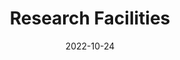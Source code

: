 ---
title: Research Facilities
date: 2022-10-24

type: landing

sections:

  - block: slider
    content:
      slides:
      - title: '<span style="color: #000; font-weight: bold;"><em>i-BRAIN</em> Nanofab Facilities</span>'
        content: 
          '<span style="color: #000; font-size: 20px; line-height: 1.1 !important;">i-BRAIN encompasses advanced research laboratories, unique nanofabrication facilities and a positive, interdisciplinary culture designed to create a globally influential innovation hub that leverages resources across science, engineering and medicine to create disruptive BCI technologies and the uniquely trained young talent that drive translation and commercialization to treat human brain diseases.</span>'

        align: left
        background:
          image:
            filename: facility_2_sub.png
            filters:
              brightness: 1.0
          position: center
          color: '#fff'
    design:
      # Slide height is automatic unless you force a specific height (e.g. '400px')
      slide_height: '500px'
      is_fullscreen: false
      # Automatically transition through slides?
      loop: false
      # Duration of transition between slides (in ms)
      interval: 2000
      # Custom CSS for text color
      css_style: |
        .hero-title, .hero-lead {
          color: #000 !important;
        }

  # - block: hero
  #   content:
  #     title: State-of-the-Art Research Facilities
  #     text: |
  #       Our laboratory is equipped with cutting-edge instruments and facilities to support world-class research in brain-computer interfaces, nanoelectronics, and bioelectronics.
  #     image:
  #       filename: facility_overall.png
  #   design:
  #     spacing:
  #       padding: ['40px', '0', '40px', '0']

  - block: markdown
    content:
      title: Equipment Inventory
      subtitle: 
      text: |
        ## Nanofabrication & Cleanroom
        <!--         
        <div class="d-flex justify-content-center" style="position: relative; display: inline-block;">
          {{< figure src="nanofab_layout.png" alt="Nanofabrication Layout" id="nanofab-image" >}}
          
          <div class="click-overlay" style="position: absolute; top: 0; left: 0; width: 100%; height: 100%; z-index: 10; pointer-events: none;">
            <a href="./ebl/" class="ebl-area" style="position: absolute; left: 184px; top: 273px; width: 545px; height: 152px; cursor: pointer; pointer-events: all; background: rgba(255,0,0,0.1); border: 2px solid rgba(255,0,0,0.3); display: block; text-decoration: none;" title="点击查看 Electron Beam Lithography 详情"></a>
          </div>
        </div>
         -->
        <!-- 设施导航栏 -->
        <div class="facility-navbar" style="background: linear-gradient(135deg, #8B1538, #A91B47); margin-top: 20px; border-radius: 8px; overflow: hidden; box-shadow: 0 4px 8px rgba(0,0,0,0.2);">
          <div class="d-flex justify-content-center flex-wrap">
            <button class="nav-btn" data-target="overview" style="background: transparent; border: none; color: white; padding: 12px 20px; cursor: pointer; transition: all 0.3s; border-right: 1px solid rgba(255,255,255,0.2); font-weight: 500;" onmouseover="this.style.background='rgba(255,255,255,0.1)'" onmouseout="this.style.background='transparent'">Overview</button>
            <button class="nav-btn" data-target="lithography" style="background: transparent; border: none; color: white; padding: 12px 20px; cursor: pointer; transition: all 0.3s; border-right: 1px solid rgba(255,255,255,0.2); font-weight: 500;" onmouseover="this.style.background='rgba(255,255,255,0.1)'" onmouseout="this.style.background='transparent'">Lithography</button>
            <button class="nav-btn" data-target="deposition" style="background: transparent; border: none; color: white; padding: 12px 20px; cursor: pointer; transition: all 0.3s; border-right: 1px solid rgba(255,255,255,0.2); font-weight: 500;" onmouseover="this.style.background='rgba(255,255,255,0.1)'" onmouseout="this.style.background='transparent'">Thin Film Deposition</button>
            <button class="nav-btn" data-target="etching" style="background: transparent; border: none; color: white; padding: 12px 20px; cursor: pointer; transition: all 0.3s; border-right: 1px solid rgba(255,255,255,0.2); font-weight: 500;" onmouseover="this.style.background='rgba(255,255,255,0.1)'" onmouseout="this.style.background='transparent'">Etching</button>
            <button class="nav-btn" data-target="metrology" style="background: transparent; border: none; color: white; padding: 12px 20px; cursor: pointer; transition: all 0.3s; border-right: 1px solid rgba(255,255,255,0.2); font-weight: 500;" onmouseover="this.style.background='rgba(255,255,255,0.1)'" onmouseout="this.style.background='transparent'">Metrology and Backend</button>
            <button class="nav-btn" data-target="other" style="background: transparent; border: none; color: white; padding: 12px 20px; cursor: pointer; transition: all 0.3s; font-weight: 500;" onmouseover="this.style.background='rgba(255,255,255,0.1)'" onmouseout="this.style.background='transparent'">Other Facilities</button>
          </div>
        </div>
        
        <!-- 内容展示区域 -->
        <div class="facility-content" style="margin-top: 20px; padding: 20px; background: #f8f9fa; border-radius: 8px; min-height: 200px;">
          <div id="overview" class="content-panel" style="display: block;">
            <h3 style="color: #8B1538; margin-bottom: 15px;">🏢 设施概览</h3>
            <p>我们的纳米加工洁净室配备了完整的微纳制造工艺链，包括光刻、薄膜沉积、刻蚀、计量检测等关键工艺设备。</p>
            <div class="row mt-3">
              <div class="col-md-6">
                <h5>🔬 主要工艺能力</h5>
                <ul>
                  <li>电子束光刻 (EBL)</li>
                  <li>紫外光刻 (UV Lithography)</li>
                  <li>物理气相沉积 (PVD)</li>
                  <li>化学气相沉积 (CVD)</li>
                </ul>
              </div>
              <div class="col-md-6">
                <h5>📏 技术指标</h5>
                <ul>
                  <li>最小线宽: 8nm</li>
                  <li>套刻精度: ±10nm</li>
                  <li>洁净度: Class 100</li>
                  <li>温湿度控制: ±0.1°C, ±1%RH</li>
                </ul>
              </div>
            </div>
          </div>
          
          <div id="lithography" class="content-panel" style="display: none;">
            <h3 style="color: #8B1538; margin-bottom: 15px;">🔬 光刻工艺</h3>
            <div class="row">
              <div class="col-md-8">
                <h5>电子束光刻 (EBL)</h5>
                <p>高精度电子束光刻系统，支持纳米级图形制备。</p>
                <ul>
                  <li><strong>电子枪类型:</strong> Schottky Field Emission</li>
                  <li><strong>加速电压:</strong> 50kV</li>
                  <li><strong>分辨率:</strong> 8nm</li>
                  <li><strong>电流范围:</strong> 100pA - 100nA</li>
                  <li><strong>样品尺寸:</strong> 最大300mm</li>
                </ul>
                <a href="./ebl/" class="btn" style="background: #8B1538; color: white; padding: 8px 16px; text-decoration: none; border-radius: 4px; margin-top: 10px; display: inline-block;">查看详细规格 →</a>
              </div>
              <div class="col-md-4">
                <div style="background: #e9ecef; padding: 15px; border-radius: 8px; text-align: center;">
                  <h6>工艺流程</h6>
                  <p style="font-size: 0.9em; margin: 0;">样品准备 → 胶膜涂覆 → 曝光 → 显影 → 检测</p>
                </div>
              </div>
            </div>
          </div>
          
          <div id="deposition" class="content-panel" style="display: none;">
            <h3 style="color: #8B1538; margin-bottom: 15px;">🎯 薄膜沉积</h3>
            <p>提供多种薄膜沉积工艺，满足不同材料和厚度需求。</p>
            <div class="row">
              <div class="col-md-6">
                <h5>物理气相沉积 (PVD)</h5>
                <ul>
                  <li>溅射沉积</li>
                  <li>电子束蒸发</li>
                  <li>热蒸发</li>
                </ul>
              </div>
              <div class="col-md-6">
                <h5>化学气相沉积 (CVD)</h5>
                <ul>
                  <li>等离子体增强CVD</li>
                  <li>低压CVD</li>
                  <li>原子层沉积 (ALD)</li>
                </ul>
              </div>
            </div>
          </div>
          
          <div id="etching" class="content-panel" style="display: none;">
            <h3 style="color: #8B1538; margin-bottom: 15px;">⚡ 刻蚀工艺</h3>
            <p>精密刻蚀设备，支持各种材料的图形转移。</p>
            <ul>
              <li><strong>干法刻蚀:</strong> RIE, ICP-RIE, 深硅刻蚀</li>
              <li><strong>湿法刻蚀:</strong> 各种化学刻蚀液</li>
              <li><strong>刻蚀精度:</strong> ±5nm</li>
              <li><strong>深宽比:</strong> 最高50:1</li>
            </ul>
          </div>
          
          <div id="metrology" class="content-panel" style="display: none;">
            <h3 style="color: #8B1538; margin-bottom: 15px;">📊 计量检测</h3>
            <p>完善的计量检测设备，确保工艺质量和产品可靠性。</p>
            <div class="row">
              <div class="col-md-6">
                <h5>形貌检测</h5>
                <ul>
                  <li>扫描电子显微镜 (SEM)</li>
                  <li>原子力显微镜 (AFM)</li>
                  <li>光学显微镜</li>
                </ul>
              </div>
              <div class="col-md-6">
                <h5>电学测试</h5>
                <ul>
                  <li>探针台测试</li>
                  <li>参数分析仪</li>
                  <li>网络分析仪</li>
                </ul>
              </div>
            </div>
          </div>
          
          <div id="other" class="content-panel" style="display: none;">
            <h3 style="color: #8B1538; margin-bottom: 15px;">🔧 其他设施</h3>
            <p>配套的辅助设施和特殊工艺设备。</p>
            <ul>
              <li><strong>清洗设备:</strong> 超声波清洗、等离子体清洗</li>
              <li><strong>烘烤设备:</strong> 热板、烘箱、快速退火炉</li>
              <li><strong>存储设施:</strong> 氮气柜、真空存储</li>
              <li><strong>安全设施:</strong> 化学品柜、废液处理</li>
            </ul>
          </div>
        </div>
        
        <script>
        document.addEventListener('DOMContentLoaded', function() {
          const navButtons = document.querySelectorAll('.nav-btn');
          const contentPanels = document.querySelectorAll('.content-panel');
          
          navButtons.forEach(button => {
            button.addEventListener('click', function() {
              const target = this.getAttribute('data-target');
              
              // 移除所有按钮的激活状态
              navButtons.forEach(btn => {
                btn.style.background = 'transparent';
                btn.style.fontWeight = '500';
              });
              
              // 激活当前按钮
              this.style.background = 'rgba(255,255,255,0.2)';
              this.style.fontWeight = '600';
              
              // 隐藏所有内容面板
              contentPanels.forEach(panel => {
                panel.style.display = 'none';
              });
              
              // 显示目标内容面板
              const targetPanel = document.getElementById(target);
              if (targetPanel) {
                targetPanel.style.display = 'block';
              }
            });
          });
        });
        </script>
        
        #### 电子束光刻 (EBL)
        - **电子枪类型：** Schottky Field Emission, Gaussian beam shape
        - **加速电压：** 50 kV
        - **束流范围：** 100 pA – 100 nA
            - **分辨率：** 8 nm  
            - **套刻精度：** ±10 nm  
            - **拼接精度：** ±10 nm  
            - **最大曝光场：**  
                - 2000 μm @ 25 kV  
                - 1000 μm @ 50 kV  
            - **最大样品尺寸：** 200 mm  


        - **Maskless Aligner:**
            - **最大样品尺寸：** 300 mm / 12 inch  
            - **最大曝光面积：** 290 mm × 290 mm  
            - **分辨率：** ≤600 nm  
            - **套刻精度：** 500 nm @ 200 mm  
            - **光源：** 375 nm / 405 nm 

        
        ## Mask Aligner Specifications

        - **Automation:** Mechanical semi-automatic transfer, automatic alignment, and automatic exposure  
        - **Exposure Area:** 210 × 210 mm  
        - **Illumination Uniformity:** ≤ 4%  
        - **UV Beam Angle:** ≤ 2°  
        - **UV Central Wavelengths:** 365 / 405 / 435 nm  
        - **Gap Adjustment:** 0 – ≥ 1000 µm, adjustable  
        - **Alignment Accuracy:**  
          - Front-side alignment: ≤ ±1 µm  
          - Backside alignment: ≤ ±2 µm (with infrared alignment capability)  
        - **Exposure Modes:**  
          - Contact/vacuum exposure: ≤ 1 µm  
          - Proximity exposure gap: 10 µm ± 3 µm  
          - Modes: Hard contact (vacuum), soft contact, proximity exposure  
        - **Pre-Alignment System:**  
          - Image recognition and automatic rotation system with pre-alignment stage  
          - Rotation angle range: ≥ ±180°  
          - Rotation accuracy: ≤ 0.01°  
        - **Automatic Alignment System:**  
          - Includes UVW alignment stage and air-bearing auto-leveling system  
          - Alignment range (X, Y): ≥ ±5 mm  
          - Rotation angle adjustment: ≥ ±3°  
          - Microscopes (top and bottom) with two sets of lenses each, controlled by XYZ motorized stages  
        - **Mask Sizes Supported:** 9" × 9", 7" × 7", 6" × 6", 5" × 5"  
        - **Substrate Sizes Supported:** 8", 6", 5", 4", 3"  
        - **Alignment Stage Z-axis Movement:** ≥ ±25 mm, with three-point air-bearing leveling  

        ## E-Beam Evaporator System Specifications

        - **Maximum Wafer Size:** 200 mm / 8 inch  
        - **Substrate Temperature:** Up to 80°C  
        - **Film Uniformity:** ±2% @ 8 inch  
        - **Crucibles:** 6 crucibles, 25 cc each  
        - **Power Supply:** 10 kW  
        - **Electron Beam High Voltage:** 10 kV  
        - **Maximum Beam Current:** 1000 mA  
        - **Photolithography** - Maskless Aligner
          - UV exposure system with contact and proximity modes
          - Minimum feature size: 1 μm

        ### **Etching & Deposition**
        - **Reactive Ion Etching (RIE)** - Oxford Plasmalab 80 Plus
          - Anisotropic dry etching for silicon, III-V semiconductors
          - Multiple gas chemistry options
        
        - **Chemical Vapor Deposition (CVD)** - Aixtron 200/4 RF-S
          - Metal-organic CVD for III-V nanowire growth
          - Temperature range: 400-800°C
        
        - **Atomic Layer Deposition (ALD)** - Cambridge NanoTech Savannah S100
          - Conformal thin film deposition
          - Thickness control: < 1 Å precision
        
        ---
    design:
      columns: '1'

  

  # - block: markdown
  #   content:
  #     title: Visit Our Facilities
  #     subtitle: Schedule a tour or discuss collaboration opportunities
  #     text: |
  #       <div style="text-align: center; padding: 40px; background: linear-gradient(135deg, #28a745 0%, #20c997 100%); border-radius: 10px; color: white; margin: 20px 0;">
  #         <h3 style="color: white; margin-bottom: 20px;">Interested in Our Facilities?</h3>
  #         <p style="font-size: 18px; margin-bottom: 30px;">Schedule a facility tour or discuss potential collaborations with our team.</p>
  #         <div style="display: flex; justify-content: center; gap: 20px; flex-wrap: wrap;">
  #           <a href="../contact/" style="background: white; color: #28a745; padding: 15px 30px; border-radius: 5px; text-decoration: none; font-weight: bold; display: inline-block;">Contact Us</a>
  #           <a href="mailto:facilities@ibrain-lab.com" style="background: rgba(255,255,255,0.2); color: white; padding: 15px 30px; border-radius: 5px; text-decoration: none; font-weight: bold; display: inline-block; border: 2px solid white;">Schedule Tour</a>
  #         </div>
  #       </div>
  #   design:
  #     columns: '1'
---